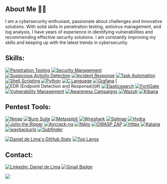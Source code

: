 ## About Me 👨‍💻

I am a cybersecurity enthusiast, passionate about challenges and innovative solutions. With solid skills in penetration testing, antivirus management, and log analysis, I have years of experience in identifying vulnerabilities and recommending effective security solutions. I am constantly improving my skills and keeping up with the latest trends in cybersecurity.

## Skills:

[![Penetration Testing](https://img.shields.io/badge/Penetration_Testing-🔍-2962FF?style=for-the-badge)](#)
[![Security Management](https://img.shields.io/badge/Security_Management-🔒-FF6D00?style=for-the-badge)](#)
[![Suspicious Activity Detection](https://img.shields.io/badge/Suspicious_Activity_Detection-🕵️-4CAF50?style=for-the-badge)](#)
[![Incident Response](https://img.shields.io/badge/Incident_Response-🚨-E91E63?style=for-the-badge)](#)
[![Task Automation](https://img.shields.io/badge/Task_Automation-⚙️-2196F3?style=for-the-badge)](#)
[![Shell Scripting](https://img.shields.io/badge/Shell_Scripting-🐚-FFC107?style=for-the-badge)](#)
[![Python](https://img.shields.io/badge/Python-🐍-9C27B0?style=for-the-badge)](#)
[![C Language](https://img.shields.io/badge/C_Language-🐉-607D8B?style=for-the-badge)](#)
[![Grafana](https://img.shields.io/badge/Grafana-📊-009688?style=for-the-badge)](#)
[![EDR (Endpoint Detection and Response)](https://img.shields.io/badge/EDR_(Endpoint_Detection_and_Response)-🛡️-3F51B5?style=for-the-badge)](#)
[![Elasticsearch](https://img.shields.io/badge/Elasticsearch-🔍-FF5722?style=for-the-badge)](#)
[![FortiGate](https://img.shields.io/badge/FortiGate-🛡️-795548?style=for-the-badge)](#)
[![Vulnerability Management](https://img.shields.io/badge/Vulnerability_Management-🔐-03A9F4?style=for-the-badge)](#)
[![Awareness Campaigns](https://img.shields.io/badge/Awareness_Campaigns-📢-9E9E9E?style=for-the-badge)](#)
[![Wazuh](https://img.shields.io/badge/Wazuh-🐺-FF9800?style=for-the-badge)](#)
[![Kibana](https://img.shields.io/badge/Kibana-🔍-673AB7?style=for-the-badge)](#)

## Pentest Tools:

[![Nmap](https://img.shields.io/badge/Nmap-🔍-4CAF50?style=for-the-badge)](#)
[![Burp Suite](https://img.shields.io/badge/Burp_Suite-🛠️-2196F3?style=for-the-badge)](#)
[![Metasploit](https://img.shields.io/badge/Metasploit-🔓-E91E63?style=for-the-badge)](#)
[![Wireshark](https://img.shields.io/badge/Wireshark-🌐-FFC107?style=for-the-badge)](#)
[![Sqlmap](https://img.shields.io/badge/Sqlmap-💼-9C27B0?style=for-the-badge)](#)
[![Hydra](https://img.shields.io/badge/Hydra-🐉-607D8B?style=for-the-badge)](#)
[![John the Ripper](https://img.shields.io/badge/John_the_Ripper-🔑-009688?style=for-the-badge)](#)
[![Aircrack-ng](https://img.shields.io/badge/Aircrack_ng-🛡️-3F51B5?style=for-the-badge)](#)
[![Nikto](https://img.shields.io/badge/Nikto-🔍-FF5722?style=for-the-badge)](#)
[![OWASP ZAP](https://img.shields.io/badge/OWASP_ZAP-🔒-795548?style=for-the-badge)](#)
[![Httpx](https://img.shields.io/badge/Httpx-🌐-03A9F4?style=for-the-badge)](#)
[![Katana](https://img.shields.io/badge/Katana-🗡️-9E9E9E?style=for-the-badge)](#)
[![waybackurls](https://img.shields.io/badge/waybackurls-🔍-FF9800?style=for-the-badge)](#)
[![Subfinder](https://img.shields.io/badge/Subfinder-🔍-673AB7?style=for-the-badge)](#)

[![Daniel de Lima's GitHub Stats](https://github-readme-stats.vercel.app/api?username=daniel-de-lima0xa&show_icons=true&theme=dark&count_private=true&custom_title=GitHub%20Stats&hide_border=true&hide_rank=true&line_height=24)](https://github.com/daniel-de-lima0xa/) [![Top Langs](https://github-readme-stats.vercel.app/api/top-langs/?username=daniel-de-lima0xa&layout=compact&theme=dark&hide_border=true)](https://github.com/daniel-de-lima0xa/)

## Contact: 

[![Linkedin: Daniel de Lima](https://img.shields.io/badge/-daniel--de--lima0x-blue?style=flat-square&logo=Linkedin&logoColor=white&link=https://www.linkedin.com/in/daniel-de-lima0xa/)](https://www.linkedin.com/in/daniel-de-lima0xa/)
[![Gmail Badge](https://img.shields.io/badge/-daniellima.prof@gmail.com-006bed?style=flat-square&logo=Gmail&logoColor=white&link=mailto:daniellima.prof@gmail.com)](mailto:daniellima.prof@gmail.com)

![](https://komarev.com/ghpvc/?username=igaaoo&color=006bed)
